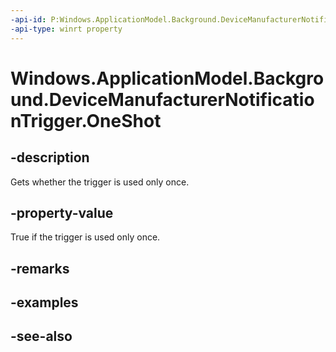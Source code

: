 ```yaml
---
-api-id: P:Windows.ApplicationModel.Background.DeviceManufacturerNotificationTrigger.OneShot
-api-type: winrt property
---
```


<!-- Property syntax
public bool OneShot { get; }
-->

# Windows.ApplicationModel.Background.DeviceManufacturerNotificationTrigger.OneShot

## -description
Gets whether the trigger is used only once.

## -property-value
True if the trigger is used only once.

## -remarks

## -examples

## -see-also
